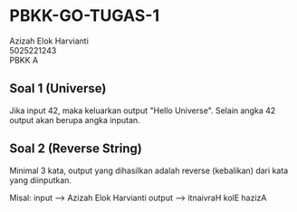 # PBKK-GO-TUGAS-1

Azizah Elok Harvianti <br>
5025221243 <br>
PBKK A <br>

## Soal 1 (Universe)
Jika input 42, maka keluarkan output "Hello Universe". Selain angka 42 output akan berupa angka inputan.

## Soal 2 (Reverse String)
Minimal 3 kata, output yang dihasilkan adalah reverse (kebalikan) dari kata yang diinputkan. 

Misal: 
input --> Azizah Elok Harvianti
output --> itnaivraH kolE hazizA
